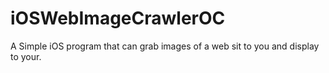 # iOSWebImageCrawlerOC

A Simple iOS program that can grab images of a web sit to you and display to your.
